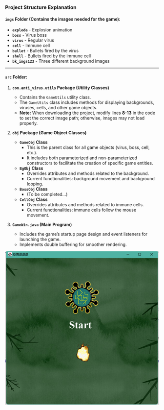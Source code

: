 ### **Project Structure Explanation**

#### **`imgs` Folder** (Contains the images needed for the game):

- **`explode`** - Explosion animation
- **`boss`** - Virus boss
- **`virus`** - Regular virus
- **`cell`** - Immune cell
- **`bullet`** - Bullets fired by the virus
- **`shell`** - Bullets fired by the immune cell
- **`bk_imgs123`** - Three different background images

---

#### **`src` Folder:**

1. **`com.anti_virus.utils` Package (Utility Classes)**

   - Contains the `GameUtils` utility class.
   - The `GameUtils` class includes methods for displaying backgrounds, viruses, cells, and other game objects.
   - **Note:** When downloading the project, modify lines **8-13** in the code to set the correct image path; otherwise, images may not load properly.

2. **`obj` Package (Game Object Classes)**

   - **`GameObj` Class**
     - This is the parent class for all game objects (virus, boss, cell, etc.).
     - It includes both parameterized and non-parameterized constructors to facilitate the creation of specific game entities.
   - **`BgObj` Class**
     - Overrides attributes and methods related to the background.
     - Current functionalities: background movement and background looping.
   - **`BossObj` Class**
     - (To be completed...)
   - **`CellObj` Class**
     - Overrides attributes and methods related to immune cells.
     - Current functionalities: immune cells follow the mouse movement.

3. **`GameWin.java` (Main Program)**
   - Includes the game’s startup page design and event listeners for launching the game.
   - Implements double buffering for smoother rendering.

![alt text](image.png)
